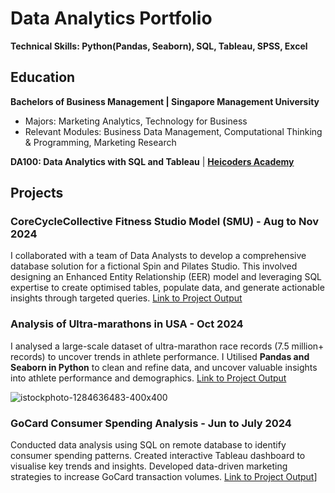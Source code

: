 # Data Analytics Portfolio
**Technical Skills: Python(Pandas, Seaborn), SQL, Tableau, SPSS, Excel**

## Education
**Bachelors of Business Management | Singapore Management University**
* Majors: Marketing Analytics, Technology for Business
* Relevant Modules: Business Data Management, Computational Thinking & Programming, Marketing Research

**DA100: Data Analytics with SQL and Tableau** | **[Heicoders Academy](https://cert.heicodersacademy.com/02B8HWRT68)**

## Projects
### CoreCycleCollective Fitness Studio Model (SMU)  - Aug to Nov 2024
I collaborated with a team of Data Analysts to develop a comprehensive database solution for a fictional Spin and Pilates Studio. This involved designing an Enhanced Entity Relationship (EER) model and leveraging SQL expertise to create optimised tables, populate data, and generate actionable insights through targeted queries.
[Link to Project Output](https://github.com/hanns01o/bdm-project)


### Analysis of Ultra-marathons in USA  - Oct 2024
I analysed a large-scale dataset of ultra-marathon race records (7.5 million+ records) to uncover trends in athlete performance. I Utilised **Pandas and Seaborn in Python** to clean and refine data, and uncover valuable insights into athlete performance and demographics. 
[Link to Project Output](https://github.com/hanns01o/ultramarathon_personalproject)

![istockphoto-1284636483-400x400](https://github.com/user-attachments/assets/7f08c860-59d4-497f-a0be-804a34d9b514)

### GoCard Consumer Spending Analysis  - Jun to July 2024
Conducted data analysis using SQL on remote database to identify consumer spending patterns. Created interactive Tableau dashboard to visualise key trends and insights. Developed data-driven marketing strategies to increase GoCard transaction volumes.
[Link to Project Output](https://github.com/hanns01o/hann_DA100capstone)]



